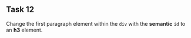 ## Task 12
 Change the first paragraph element within the `div` with the **semantic** `id` to an **h3** element. 